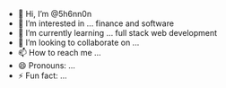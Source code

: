 - 👋 Hi, I’m @5h6nn0n
- 👀 I’m interested in ... finance and software 
- 🌱 I’m currently learning ... full stack web development 
- 💞️ I’m looking to collaborate on ...
- 📫 How to reach me ... 
- 😄 Pronouns: ... 
- ⚡ Fun fact: ...

<!---
5h6nn0n/5h6nn0n is a ✨ special ✨ repository because its `README.md` (this file) appears on your GitHub profile.
You can click the Preview link to take a look at your changes.
--->
